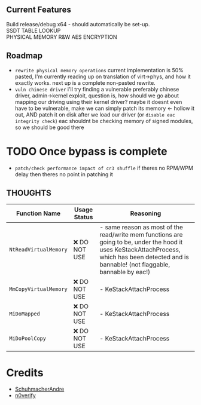 ## Current Features
Build release/debug x64 - should automatically be set-up.  
SSDT TABLE LOOKUP  
PHYSICAL MEMORY R&W
AES ENCRYPTION  

## Roadmap
* `rewrite physical memory operations` current implementation is 50% pasted, I'm currently reading up on translation of virt->phys, and how it exactly works. next up is a complete non-pasted rewrite.
* `vuln chinese driver` i'll try finding a vulnerable preferably chinese driver, admin->kernel exploit, question is, how should we go about mapping our driving using their kernel driver? maybe it doesnt even have to be vulnerable, make we can simply patch its memory <- hollow it out, AND patch it on disk after we load our driver (or `disable eac integrity check`) eac shouldnt be checking memory of signed modules, so we should be good there

# TODO Once bypass is complete
* `patch/check performance impact of cr3 shuffle` if theres no RPM/WPM delay then theres no point in patching it

## THOUGHTS
| Function Name | Usage Status | Reasoning |
|--------------|--------------|-----------|
| `NtReadVirtualMemory` | ❌ DO NOT USE | - same reason as most of the read/write mem functions are going to be, under the hood it uses KeStackAttachProcess, which has been detected and is bannable! (not flaggable, bannable by eac!) |
| `MmCopyVirtualMemory` | ❌ DO NOT USE | - KeStackAttachProcess |
| `MiDoMapped` | ❌ DO NOT USE | - KeStackAttachProcess |
| `MiDoPoolCopy` | ❌ DO NOT USE | - KeStackAttachProcess |




# Credits
- [SchuhmacherAndre](https://github.com/SchuhmacherAndre)
- [n0verify](https://github.com/n0verify)
